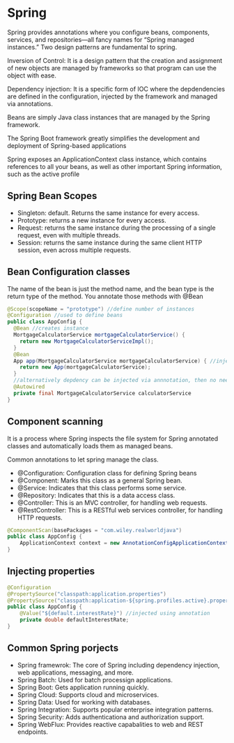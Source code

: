 # Spring

Spring provides annotations where you configure beans, components, services, and repositories—all fancy names for “Spring managed instances.” Two design patterns are fundamental to spring.

Inversion of Control: It is a design pattern that the creation and assignment of new objects are managed by frameworks so that program can use the object with ease.

Dependency injection: It is a specific form of IOC where the depdendencies are defined in the configuration, injected by the framework and managed via annotations.

Beans are simply Java class instances that are managed by the Spring framework.

The Spring Boot framework greatly simplifies the development and deployment of Spring-based applications

Spring exposes an ApplicationContext class instance, which contains references to all your beans, as well as other important Spring information, such as the active profile

## Spring Bean Scopes

- Singleton: default. Returns the same instance for every access.
- Prototype: returns a new instance for every access.
- Request: returns the same instance during the processing of a single request, even with multiple threads.
- Session: returns the same instance during the same client HTTP session, even across multiple requests.

## Bean Configuration classes

The name of the bean is just the method name, and the bean type is the return type of the method. You annotate those methods with @Bean

```java
@Scope(scopeName = "prototype") //define number of instances
@Configuration //used to define beans
public class AppConfig {
  @Bean //creates instance
  MortgageCalculatorService mortgageCalculatorService() {
    return new MortgageCalculatorServiceImpl();
  }
  @Bean
  App app(MortgageCalculatorService mortgageCalculatorService) { //inject dependency instance as parameter
    return new App(mortgageCalculatorService);
  }
  //alternatively depdency can be injected via annnotation, then no need to inject as a parameter above
  @Autowired 
  private final MortgageCalculatorService calculatorService
}
```

## Component scanning

It is a process where Spring inspects the file system for Spring annotated classes and automatically loads them as managed beans.

Common annotations to let spring manage the class.

- @Configuration: Configuration class for defining Spring beans
- @Component: Marks this class as a general Spring bean.
- @Service: Indicates that this class performs some service.
- @Repository: Indicates that this is a data access class.
- @Controller: This is an MVC controller, for handling web requests.
- @RestController: This is a RESTful web services controller, for handling HTTP requests.

```java
@ComponentScan(basePackages = "com.wiley.realworldjava")
public class AppConfig {
    ApplicationContext context = new AnnotationConfigApplicationContext("com.wiley.realworldjava"); //create context to access the bean
}
```

## Injecting properties

```java
@Configuration
@PropertySource("classpath:application.properties")
@PropertySource("classpath:application-${spring.profiles.active}.properties") //load all environment specific properties (application-prod.properties), if same property, this overrides the default one
public class AppConfig {
    @Value("${default.interestRate}") //injected using annotation
    private double defaultInterestRate;
}
```

## Common Spring porjects

- Spring framewrok: The core of Spring including dependency injection, web applications, messaging, and more.
- Spring Batch: Used for batch processign applications.
- Spring Boot: Gets application running quickly.
- Spring Cloud: Supports cloud and microservices.
- Spring Data: Used for working with databases.
- Spring Integration: Supports popular enterprise integration patterns.
- Spring Security: Adds authenticationa and authorization support.
- Spring WebFlux: Provides reactive capabalities to web and REST endpoints.

